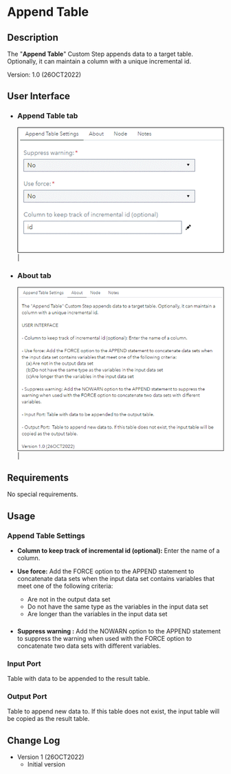 # Append Table

## Description

The "**Append Table**" Custom Step appends data to a target table. Optionally, it can maintain a column with a unique incremental id.

Version: 1.0 (26OCT2022)

## User Interface

* ### Append Table tab ###
   ![](img/AppendTable-tab-AppendTableSettings-flow-mode.GIF)|

* ### About tab ###

   ![](img/AppendTable-tab-About.GIF)|

## Requirements

No special requirements. 
  
## Usage

### Append Table Settings

- **Column to keep track of incremental id (optional):** 
Enter the name of a column.

- **Use force:**
Add the FORCE option to the APPEND statement to concatenate data sets when the input data set contains variables that meet one of the following criteria:
   - Are not in the output data set
   - Do not have the same type as the variables in the input data set
   - Are longer than the variables in the input data set
###
- **Suppress warning :**
Add the NOWARN option to the APPEND statement to suppress the warning when used with the FORCE option to concatenate two data sets with different variables.


### Input Port
Table with data to be appended to the result table.

### Output Port
Table to append new data to. If this table does not exist, the input table will be copied as the result table.

## Change Log

* Version 1 (26OCT2022)
    * Initial version
